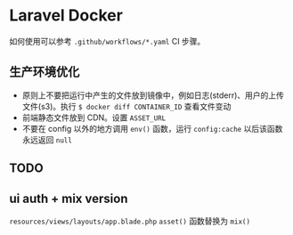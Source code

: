 # Laravel Docker

如何使用可以参考 `.github/workflows/*.yaml` CI 步骤。

## 生产环境优化

* 原则上不要把运行中产生的文件放到镜像中，例如日志(stderr)、用户的上传文件(s3)。执行 `$ docker diff CONTAINER_ID` 查看文件变动
* 前端静态文件放到 CDN。设置 `ASSET_URL`
* 不要在 config 以外的地方调用 `env()` 函数，运行 `config:cache` 以后该函数永远返回 `null`

## TODO

## ui auth + mix version

`resources/views/layouts/app.blade.php` `asset()` 函数替换为 `mix()`
